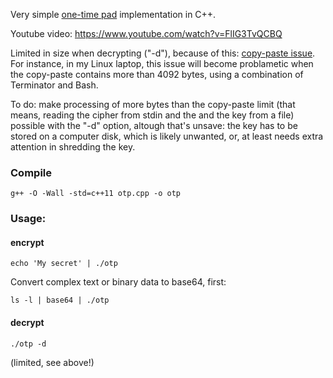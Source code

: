 Very simple [one-time pad](https://en.wikipedia.org/wiki/One-time_pad) implementation in C++.

Youtube video: https://www.youtube.com/watch?v=FlIG3TvQCBQ

Limited in size when decrypting ("-d"), because of this:
[copy-paste issue](https://stackoverflow.com/questions/22886167/read-a-string-of-length-greater-than-4096-bytes-from-stdin-in-c).
For instance, in my Linux laptop, this issue will become problametic when the copy-paste contains more than 4092 bytes, using a combination of Terminator and Bash.

To do: make processing of more bytes than the copy-paste limit (that means, reading the cipher from stdin and the and the key from a file) possible with the "-d" option, altough that's unsave:
the key has to be stored on a computer disk, which is likely unwanted, or, at least needs extra attention in shredding the key.

### Compile

````
g++ -O -Wall -std=c++11 otp.cpp -o otp
````

### Usage:

#### encrypt

````
echo 'My secret' | ./otp
````

Convert complex text or binary data to base64, first:

````
ls -l | base64 | ./otp
````

#### decrypt

````
./otp -d
````

(limited, see above!)

